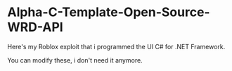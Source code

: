 # Alpha-C-Template-Open-Source-WRD-API
Here's my Roblox exploit that i programmed the UI C# for .NET Framework.

You can modify these, i don't need it anymore.
